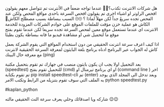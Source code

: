هل شركات الانترنت تكذب؟🤫🤫
عندما تواجه ضعفاً في الأنترنت تم تتواصل معهم يقولون افحص الراوتر او اشياء اخرى تم يقولون افحص السرعة باحدى مواقع الفحص 
ولكن عند الفحص تجده سريعً جداً 
لكن مهلاً لماذا ؟ 🙄🙄
السبب ببساطة بسبب مصطلح الكاش🥲
الكاش هو عملية خزن مؤقت للملفات الموقع على خوادم الشركات المزودة للخدمة الانترنت
اي عندما تستعمل موقع معين لفحص السرعة تجده سريعا لكن عندما تقوم بفتح موقع ما لتحميل شي او مشاهدة فيديو ما فانه ببساطة يكون بطيئا 

اذا كيف  اعرف سرعة انترنت  الحقيقي من دون استخدام المواقع التي يقوم الشركة بعمل كاش له 
الجواب عبر البرنامج ادناه
برنامج بلغة البايثون لمعرفة السرعة الحقيقية لانترنت مع معرفة حال البينك (ping)

بعد التحميل 
اولا يجب ان يكون بايثون منصب في جهازك 
تم تقوم بتحميل مكتبة (speedtest)
للتحميل تقوم بفتح (cmd) او اي برنامج تيرمنال او (command line ) اخر تم تقوم  بكتابة 
pip install speedtest-cli
تم (enter)
وبعد تدخل الى المجلد الذي يوجد به الملف التي سوف تقوم بتنزيله من الرابط وتكتب الامر 
python speedtest.py


#kaplan_python

شاركه ويا اصدقائك وخلي يعرف سرعة النث الحقيقي مالته 😉😉
